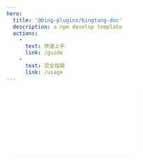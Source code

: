 ```yaml
---
hero:
  title: '@bing-plugins/bingtang-doc'
  description: a npm develop template
  actions:
    - 
      text: 快速上手
      link: /guide
    - 
      text: 完全指南
      link: /usage
---
```


<embed src="../README.md"></embed>
